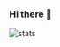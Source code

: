 ### Hi there 👋
<!--  -->
<!-- https://github.com/anuraghazra/github-readme-stats -->

<img alt="stats" src="https://github-readme-stats.vercel.app/api?username=skoprek&show_icons=true&theme=transparent"/>



<!--
**SKoprek/SKoprek** is a ✨ _special_ ✨ repository because its `README.md` (this file) appears on your GitHub profile.

Here are some ideas to get you started:

- 🔭 I’m currently working on ...
- 🌱 I’m currently learning ...
- 👯 I’m looking to collaborate on ...
- 🤔 I’m looking for help with ...
- 💬 Ask me about ...
- 📫 How to reach me: ...
- 😄 Pronouns: ...
- ⚡ Fun fact: ...
-->
